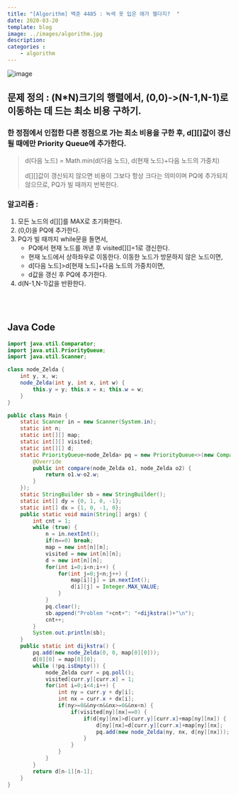```yaml
---
title: "[Algorithm] 백준 4485 : 녹색 옷 입은 애가 젤다지?  "
date: 2020-03-20
template: blog
image: ../images/algorithm.jpg
description: 
categories : 
    - algorithm
---
```

![image](/mdimg/algo_20200320_3.png)

## 문제 정의 : (N*N)크기의 행렬에서, (0,0)->(N-1,N-1)로 이동하는 데 드는 최소 비용 구하기.

### 한 정점에서 인접한 다른 정점으로 가는 최소 비용을 구한 후, d[][]값이 갱신될 때에만 Priority Queue에 추가한다.
> d(다음 노드) = Math.min(d(다음 노드), d(현재 노드)+다음 노드의 가중치)
> 
> d[][]값이 갱신되지 않으면 비용이 그보다 항상 크다는 의미이며 PQ에 추가되지 않으므로, PQ가 빌 때까지 반복한다.

### 알고리즘 :
1. 모든 노드의 d[][]를 MAX로 초기화한다.
2. (0,0)을 PQ에 추가한다.
3. PQ가 빌 때까지 while문을 돌면서,
    - PQ에서 현재 노드를 꺼낸 후 visited[][]=1로 갱신한다.
    - 현재 노드에서 상하좌우로 이동한다. 이동한 노드가 방문하지 않은 노드이면,
    - d[다음 노드]>d[현재 노드]+다음 노드의 가중치이면,
    - d값을 갱신 후 PQ에 추가한다.
4. d(N-1,N-1)값을 반환한다.

   

<br><br>
## Java Code

```java 
import java.util.Comparator;
import java.util.PriorityQueue;
import java.util.Scanner;

class node_Zelda {
    int y, x, w;
    node_Zelda(int y, int x, int w) {
        this.y = y; this.x = x; this.w = w;
    }
}

public class Main {
    static Scanner in = new Scanner(System.in);
    static int n;
    static int[][] map;
    static int[][] visited;
    static int[][] d;
    static PriorityQueue<node_Zelda> pq = new PriorityQueue<>(new Comparator<node_Zelda>() {
        @Override
        public int compare(node_Zelda o1, node_Zelda o2) {
            return o1.w-o2.w;
        }
    });
    static StringBuilder sb = new StringBuilder();
    static int[] dy = {0, 1, 0, -1};
    static int[] dx = {1, 0, -1, 0};
    public static void main(String[] args) {
        int cnt = 1;
        while (true) {
            n = in.nextInt();
            if(n==0) break;
            map = new int[n][n];
            visited = new int[n][n];
            d = new int[n][n];
            for(int i=0;i<n;i++) {
                for(int j=0;j<n;j++) {
                    map[i][j] = in.nextInt();
                    d[i][j] = Integer.MAX_VALUE;
                }
            }
            pq.clear();
            sb.append("Problem "+cnt+": "+dijkstra()+"\n"); 
            cnt++;
        }
        System.out.println(sb);
    }
    public static int dijkstra() {
        pq.add(new node_Zelda(0, 0, map[0][0]));
        d[0][0] = map[0][0];
        while (!pq.isEmpty()) {
            node_Zelda curr = pq.poll();
            visited[curr.y][curr.x] = 1;
            for(int i=0;i<4;i++) {
                int ny = curr.y + dy[i];
                int nx = curr.x + dx[i];
                if(ny>=0&&ny<n&&nx>=0&&nx<n) {
                    if(visited[ny][nx]==0) {
                        if(d[ny][nx]>d[curr.y][curr.x]+map[ny][nx]) {
                            d[ny][nx]=d[curr.y][curr.x]+map[ny][nx];
                            pq.add(new node_Zelda(ny, nx, d[ny][nx]));
                        }
                    }
                }
            }
        }
        return d[n-1][n-1];
    }
}


```






